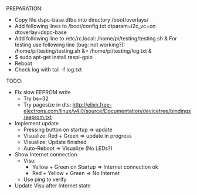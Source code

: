 
PREPARATION:

- Copy file dspc-base.dtbo into directory /boot/overlays/
- Add following lines to /boot/config.txt
  dtparam=i2c_vc=on
  dtoverlay=dspc-base
- Add following line to /etc/rc.local:
  /home/pi/testing/testing.sh &
  For testing use following line (bug: not working?):
  /home/pi/testing/testing.sh &> /home/pi/testing/log.txt &
- $ sudo apt-get install raspi-gpio
- Reboot
- Check log with tail -f log.txt

TODO:
- Fix slow EEPROM write
  - Try bs=32
  - Try pagesize in dts: http://elixir.free-electrons.com/linux/v4.0/source/Documentation/devicetree/bindings/eeprom.txt
- Implement update
  - Pressing button on startup => update
  - Visualize: Red + Green => update in progress
  - Visualize: Update finished
  - Auto-Reboot => Visualize (No LEDs?)
- Show Internet connection
  - Visu:
    - Yellow + Green on Startup => Internet connection ok
    - Red + Yellow + Green => No Internet
  - Use ping to verify
- Update Visu after Internet state
